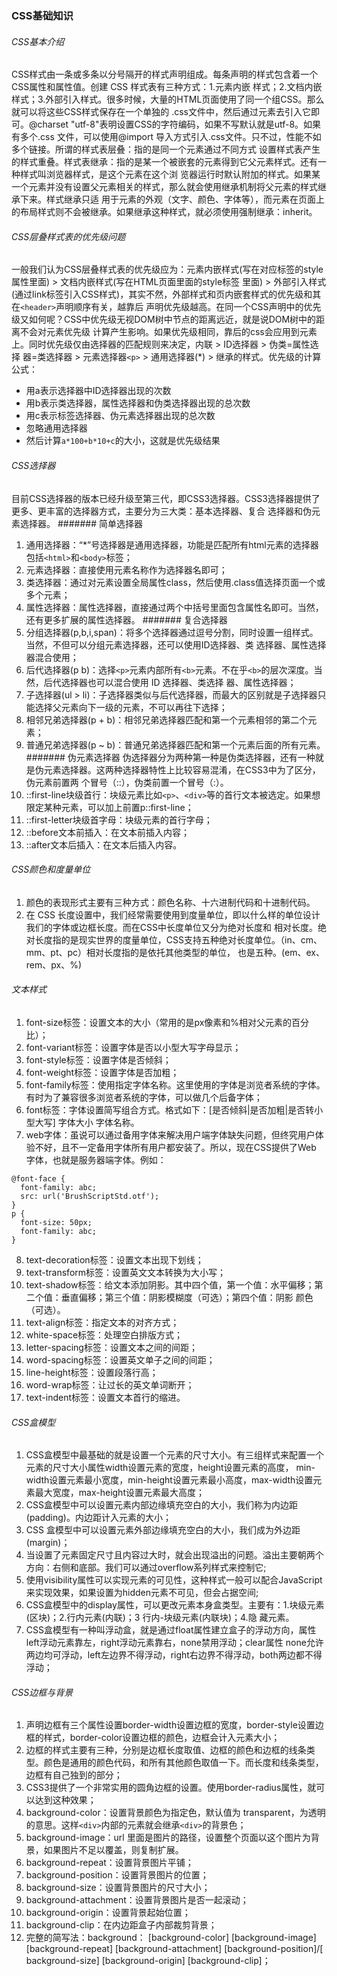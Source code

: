 ### CSS基础知识

###### CSS基本介绍
CSS样式由一条或多条以分号隔开的样式声明组成。每条声明的样式包含着一个CSS属性和属性值。创建 CSS 样式表有三种方式：1.元素内嵌
样式；2.文档内嵌样式；3.外部引入样式。很多时候，大量的HTML页面使用了同一个组CSS。那么就可以将这些CSS样式保存在一个单独的
.css文件中，然后通过<link>元素去引入它即可。@charset "utf-8"表明设置CSS的字符编码，如果不写默认就是utf-8。如果有多个.css
文件，可以使用@import 导入方式引入.css文件。只不过，性能不如多个<link>链接。所谓的样式表层叠：指的是同一个元素通过不同方式
设置样式表产生的样式重叠。样式表继承：指的是某一个被嵌套的元素得到它父元素样式。还有一种样式叫浏览器样式，是这个元素在这个浏
览器运行时默认附加的样式。如果某一个元素并没有设置父元素相关的样式，那么就会使用继承机制将父元素的样式继承下来。样式继承只适
用于元素的外观（文字、颜色、字体等），而元素在页面上的布局样式则不会被继承。如果继承这种样式，就必须使用强制继承：inherit。

###### CSS层叠样式表的优先级问题
一般我们认为CSS层叠样式表的优先级应为：元素内嵌样式(写在对应标签的style属性里面) > 文档内嵌样式(写在HTML页面里面的style标签
里面) > 外部引入样式(通过link标签引入CSS样式)，其实不然，外部样式和页内嵌套样式的优先级和其在`<header>`声明顺序有关，越靠后
声明优先级越高。在同一个CSS声明中的优先级又如何呢？CSS中优先级无视DOM树中节点的距离远近，就是说DOM树中的距离不会对元素优先级
计算产生影响。如果优先级相同，靠后的css会应用到元素上。同时优先级仅由选择器的匹配规则来决定，内联 > ID选择器 > 伪类=属性选择
器=类选择器 > 元素选择器`<p>` > 通用选择器(*) > 继承的样式。优先级的计算公式：
* 用a表示选择器中ID选择器出现的次数
* 用b表示类选择器，属性选择器和伪类选择器出现的总次数
* 用c表示标签选择器、伪元素选择器出现的总次数
* 忽略通用选择器
* 然后计算`a*100+b*10+c`的大小，这就是优先级结果

###### CSS选择器
目前CSS选择器的版本已经升级至第三代，即CSS3选择器。CSS3选择器提供了更多、更丰富的选择器方式，主要分为三大类：基本选择器、复合
选择器和伪元素选择器。
####### 简单选择器
1. 通用选择器：“*”号选择器是通用选择器，功能是匹配所有html元素的选择器包括`<html>`和`<body>`标签；
2. 元素选择器：直接使用元素名称作为选择器名即可；
3. 类选择器：通过对元素设置全局属性class，然后使用.class值选择页面一个或多个元素；
4. 属性选择器：属性选择器，直接通过两个中括号里面包含属性名即可。当然，还有更多扩展的属性选择器。
####### 复合选择器
1. 分组选择器(p,b,i,span)：将多个选择器通过逗号分割，同时设置一组样式。当然，不但可以分组元素选择器，还可以使用ID选择器、类
选择器、属性选择器混合使用；
2. 后代选择器(p b)：选择`<p>`元素内部所有`<b>`元素。不在乎`<b>`的层次深度。当然，后代选择器也可以混合使用 ID 选择器、类选择
器、属性选择器；
3. 子选择器(ul > li)：子选择器类似与后代选择器，而最大的区别就是子选择器只能选择父元素向下一级的元素，不可以再往下选择；
4. 相邻兄弟选择器(p + b)：相邻兄弟选择器匹配和第一个元素相邻的第二个元素；
5. 普通兄弟选择器(p ~ b)：普通兄弟选择器匹配和第一个元素后面的所有元素。
####### 伪元素选择器
伪选择器分为两种第一种是伪类选择器，还有一种就是伪元素选择器。这两种选择器特性上比较容易混淆，在CSS3中为了区分，伪元素前置两
个冒号（::），伪类前置一个冒号（:）。
1. ::first-line块级首行：块级元素比如`<p>`、`<div>`等的首行文本被选定。如果想限定某种元素，可以加上前置p::first-line；
2. ::first-letter块级首字母：块级元素的首行字母；
3. ::before文本前插入：在文本前插入内容；
4. ::after文本后插入：在文本后插入内容。
###### CSS颜色和度量单位
1. 颜色的表现形式主要有三种方式：颜色名称、十六进制代码和十进制代码。
2. 在 CSS 长度设置中，我们经常需要使用到度量单位，即以什么样的单位设计我们的字体或边框长度。而在CSS中长度单位又分为绝对长度和
相对长度。绝对长度指的是现实世界的度量单位，CSS支持五种绝对长度单位。（in、cm、mm、pt、pc）相对长度指的是依托其他类型的单位，
也是五种。(em、ex、rem、px、%)
###### 文本样式
1. font-size标签：设置文本的大小（常用的是px像素和%相对父元素的百分比）；
2. font-variant标签：设置字体是否以小型大写字母显示；
3. font-style标签：设置字体是否倾斜；
4. font-weight标签：设置字体是否加粗；
5. font-family标签：使用指定字体名称。这里使用的字体是浏览者系统的字体。有时为了兼容很多浏览者系统的字体，可以做几个后备字体；
6. font标签：字体设置简写组合方式。格式如下：[是否倾斜|是否加粗|是否转小型大写] 字体大小 字体名称。
7. web字体：虽说可以通过备用字体来解决用户端字体缺失问题，但终究用户体验不好，且不一定备用字体所有用户都安装了。所以，现在CSS提供了Web
字体，也就是服务器端字体。例如：
```
@font-face {
  font-family: abc;
  src: url('BrushScriptStd.otf');
}
p {
  font-size: 50px;
  font-family: abc;
}
```
8. text-decoration标签：设置文本出现下划线；
9. text-transform标签：设置英文文本转换为大小写；
10. text-shadow标签：给文本添加阴影。其中四个值，第一个值：水平偏移；第二个值：垂直偏移；第三个值：阴影模糊度（可选）；第四个值：阴影
颜色（可选）。
11. text-align标签：指定文本的对齐方式；
12. white-space标签：处理空白排版方式；
13. letter-spacing标签：设置文本之间的间距；
14. word-spacing标签：设置英文单子之间的间距；
15. line-height标签：设置段落行高；
16. word-wrap标签：让过长的英文单词断开；
17. text-indent标签：设置文本首行的缩进。

###### CSS盒模型
1. CSS盒模型中最基础的就是设置一个元素的尺寸大小。有三组样式来配置一个元素的尺寸大小属性width设置元素的宽度，height设置元素的高度，
min-width设置元素最小宽度，min-height设置元素最小高度，max-width设置元素最大宽度，max-height设置元素最大高度；
2. CSS盒模型中可以设置元素内部边缘填充空白的大小，我们称为内边距(padding)。内边距计入元素的大小；
3. CSS 盒模型中可以设置元素外部边缘填充空白的大小，我们成为外边距(margin)；
4. 当设置了元素固定尺寸且内容过大时，就会出现溢出的问题。溢出主要朝两个方向：右侧和底部。我们可以通过overflow系列样式来控制它;
5. 使用visibility属性可以实现元素的可见性，这种样式一般可以配合JavaScript来实现效果，如果设置为hidden元素不可见，但会占据空间;
6. CSS盒模型中的display属性，可以更改元素本身盒类型。主要有：1.块级元素(区块)；2.行内元素(内联)；3 行内-块级元素(内联块)；4.隐
藏元素。
7. CSS盒模型有一种叫浮动盒，就是通过float属性建立盒子的浮动方向，属性left浮动元素靠左，right浮动元素靠右，none禁用浮动；clear属性
none允许两边均可浮动，left左边界不得浮动，right右边界不得浮动，both两边都不得浮动；

###### CSS边框与背景
1. 声明边框有三个属性设置border-width设置边框的宽度，border-style设置边框的样式，border-color设置边框的颜色，边框会计入元素大小；
2. 边框的样式主要有三种，分别是边框长度取值、边框的颜色和边框的线条类型。颜色是通用的颜色代码，和所有其他颜色取值一下。而长度和线条类型，
边框有自己独到的部分；
3. CSS3提供了一个非常实用的圆角边框的设置。使用border-radius属性，就可以达到这种效果；
4. background-color：设置背景颜色为指定色，默认值为 transparent，为透明的意思。这样`<div>`内部的元素就会继承`<div>`的背景色；
5. background-image：url 里面是图片的路径，设置整个页面以这个图片为背景，如果图片不足以覆盖，则复制扩展。
6. background-repeat：设置背景图片平铺；
7. background-position：设置背景图片的位置；
8. background-size：设置背景图片的尺寸大小；
9. background-attachment：设置背景图片是否一起滚动；
10. background-origin：设置背景起始位置；
11. background-clip：在内边距盒子内部裁剪背景；
12. 完整的简写法：background： [background-color] [background-image] [background-repeat] [background-attachment]
[background-position]/[ background-size] [background-origin] [background-clip]；
